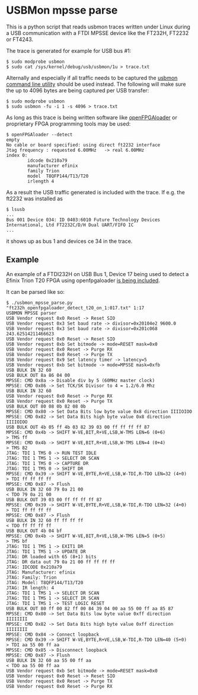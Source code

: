 # USBMon mpsse parse

This is a python script that reads usbmon traces written under Linux during a USB communication
with a FTDI MPSSE device like the FT232H, FT2232 or FT4243.

The trace is generated for example for USB bus #1:

```
$ sudo modprobe usbmon
$ sudo cat /sys/kernel/debug/usb/usbmon/1u > trace.txt
```

Alternally and especially if all traffic needs to be captured the
[usbmon command line utility](https://github.com/radupotop/usbmon)
 should be used instead. The following will make sure the up
 to 4096 bytes are being captured per USB transfer:

```
$ sudo modprobe usbmon
$ sudo usbmon -fu -i 1 -s 4096 > trace.txt
```

As long as this trace is being written software like [openFPGAloader](https://github.com/trabucayre/openFPGALoader) or proprietary
FPGA programming tools may be used:

```
$ openFPGAloader --detect
empty
No cable or board specified: using direct ft2232 interface
Jtag frequency : requested 6.00MHz   -> real 6.00MHz  
index 0:
        idcode 0x210a79
        manufacturer efinix
        family Trion
        model  T8QFP144/T13/T20
        irlength 4
```

As a result the USB traffic generated is included with the trace. If e.g. the
ft2232 was installed as

```
$ lsusb
...
Bus 001 Device 034: ID 0403:6010 Future Technology Devices International, Ltd FT2232C/D/H Dual UART/FIFO IC
...
```

it shows up as bus 1 and devices ce 34 in the trace.

## Example

An example of a FTDI232H on USB Bus 1, Device 17 being used to detect
a Efinix Trion T20 FPGA using openfpgaloader [is being included](ft232h_openfpgaloader_detect_t20_on_1:017.txt).

It can be parsed like so:

```
$ ./usbmon_mpsse_parse.py "ft232h_openfpgaloader_detect_t20_on_1:017.txt" 1:17
USBMON MPSSE parser
USB Vendor request 0x0 Reset -> Reset SIO
USB Vendor request 0x3 Set baud rate -> divisor=0x20104e2 9600.0
USB Vendor request 0x3 Set baud rate -> divisor=0x201c068 243.62514211466623
USB Vendor request 0x0 Reset -> Reset SIO
USB Vendor request 0xb Set bitmode -> mode=RESET mask=0x0
USB Vendor request 0x0 Reset -> Purge RX
USB Vendor request 0x0 Reset -> Purge TX
USB Vendor request 0x9 Set latency timer -> latency=5
USB Vendor request 0xb Set bitmode -> mode=MPSSE mask=0xfb
USB BULK IN 32 60 
USB BULK OUT 8a 86 04 00 
MPSSE: CMD 0x8a -> Disable div by 5 (60MHz master clock)
MPSSE: CMD 0x86 -> Set TCK/SK Divisor to 4 = 1.2/6.0 Mhz
USB BULK IN 32 60 
USB Vendor request 0x0 Reset -> Purge RX
USB Vendor request 0x0 Reset -> Purge TX
USB BULK OUT 80 08 0b 82 08 0b 
MPSSE: CMD 0x80 -> Set Data Bits low byte value 0x8 direction IIIIOIOO
MPSSE: CMD 0x82 -> Set Data Bits high byte value 0x8 direction IIIIOIOO
USB BULK OUT 4b 05 ff 4b 03 82 39 03 00 ff ff ff ff 87 
MPSSE: CMD 0x4b -> SHIFT W-VE,BIT,R+VE,LSB,W-TMS LEN=6 (0+6)
> TMS ff 
MPSSE: CMD 0x4b -> SHIFT W-VE,BIT,R+VE,LSB,W-TMS LEN=4 (0+4)
> TMS 82 
JTAG: TDI 1 TMS 0 -> RUN TEST IDLE
JTAG: TDI 1 TMS 1 -> SELECT DR SCAN
JTAG: TDI 1 TMS 0 -> CAPTURE DR
JTAG: TDI 1 TMS 0 -> SHIFT DR
MPSSE: CMD 0x39 -> SHIFT W-VE,BYTE,R+VE,LSB,W-TDI,R-TDO LEN=32 (4+0)
> TDI ff ff ff ff 
MPSSE: CMD 0x87 -> Flush
USB BULK IN 32 60 79 0a 21 00 
< TDO 79 0a 21 00 
USB BULK OUT 39 03 00 ff ff ff ff 87 
MPSSE: CMD 0x39 -> SHIFT W-VE,BYTE,R+VE,LSB,W-TDI,R-TDO LEN=32 (4+0)
> TDI ff ff ff ff 
MPSSE: CMD 0x87 -> Flush
USB BULK IN 32 60 ff ff ff ff 
< TDO ff ff ff ff 
USB BULK OUT 4b 04 bf 
MPSSE: CMD 0x4b -> SHIFT W-VE,BIT,R+VE,LSB,W-TMS LEN=5 (0+5)
> TMS bf 
JTAG: TDI 1 TMS 1 -> EXIT1 DR
JTAG: TDI 1 TMS 1 -> UPDATE DR
JTAG: DR loaded with 65 (8+1) bits
JTAG: DR data out 79 0a 21 00 ff ff ff ff
JTAG: IDCODE 0x210a79
JTAG: Manufacturer: efinix
JTAG: Family: Trion
JTAG: Model: T8QFP144/T13/T20
JTAG: IR length: 4
JTAG: TDI 1 TMS 1 -> SELECT DR SCAN
JTAG: TDI 1 TMS 1 -> SELECT IR SCAN
JTAG: TDI 1 TMS 1 -> TEST LOGIC RESET
USB BULK OUT 80 ff 00 82 ff 00 84 39 04 00 aa 55 00 ff aa 85 87 
MPSSE: CMD 0x80 -> Set Data Bits low byte value 0xff direction IIIIIIII
MPSSE: CMD 0x82 -> Set Data Bits high byte value 0xff direction IIIIIIII
MPSSE: CMD 0x84 -> Connect loopback
MPSSE: CMD 0x39 -> SHIFT W-VE,BYTE,R+VE,LSB,W-TDI,R-TDO LEN=40 (5+0)
> TDI aa 55 00 ff aa 
MPSSE: CMD 0x85 -> Disconnect loopback
MPSSE: CMD 0x87 -> Flush
USB BULK IN 32 60 aa 55 00 ff aa 
< TDO aa 55 00 ff aa 
USB Vendor request 0xb Set bitmode -> mode=RESET mask=0x0
USB Vendor request 0x0 Reset -> Reset SIO
USB Vendor request 0x0 Reset -> Purge TX
USB Vendor request 0x0 Reset -> Purge RX
```
